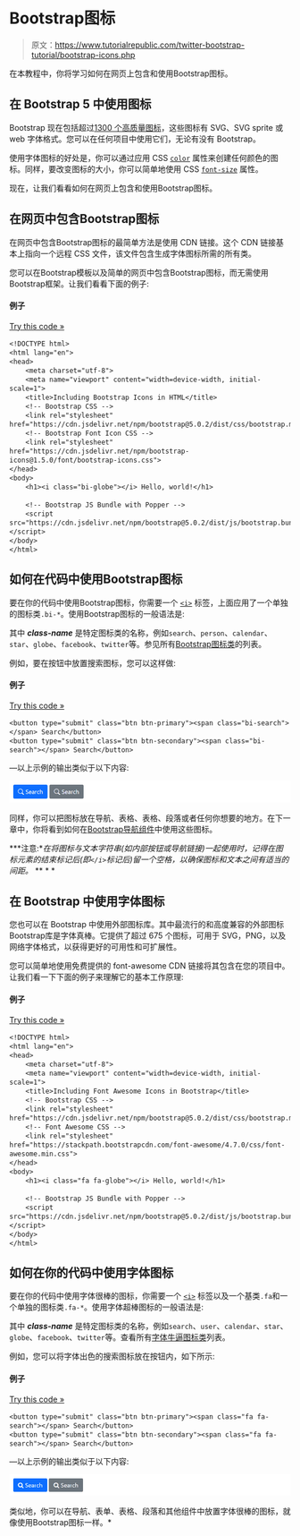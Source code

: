 # Bootstrap图标

> 原文：<https://www.tutorialrepublic.com/twitter-bootstrap-tutorial/bootstrap-icons.php>

在本教程中，你将学习如何在网页上包含和使用Bootstrap图标。

## 在 Bootstrap 5 中使用图标

Bootstrap 现在包括超过[1300 个高质量图标](/bootstrap-icons-classes.php)，这些图标有 SVG、SVG sprite 或 web 字体格式。您可以在任何项目中使用它们，无论有没有 Bootstrap。

使用字体图标的好处是，你可以通过应用 CSS [`color`](../css-reference/css-color-property.php) 属性来创建任何颜色的图标。同样，要改变图标的大小，你可以简单地使用 CSS [`font-size`](../css-reference/css-font-size-property.php) 属性。

现在，让我们看看如何在网页上包含和使用Bootstrap图标。

## 在网页中包含Bootstrap图标

在网页中包含Bootstrap图标的最简单方法是使用 CDN 链接。这个 CDN 链接基本上指向一个远程 CSS 文件，该文件包含生成字体图标所需的所有类。

您可以在Bootstrap模板以及简单的网页中包含Bootstrap图标，而无需使用Bootstrap框架。让我们看看下面的例子:

#### 例子

[Try this code »](../codelab.php?topic=bootstrap&file=include-icons "Try this code using online Editor")

```
<!DOCTYPE html>
<html lang="en">
<head>
    <meta charset="utf-8">
    <meta name="viewport" content="width=device-width, initial-scale=1">
    <title>Including Bootstrap Icons in HTML</title>
    <!-- Bootstrap CSS -->
    <link rel="stylesheet" href="https://cdn.jsdelivr.net/npm/bootstrap@5.0.2/dist/css/bootstrap.min.css">
    <!-- Bootstrap Font Icon CSS -->
    <link rel="stylesheet" href="https://cdn.jsdelivr.net/npm/bootstrap-icons@1.5.0/font/bootstrap-icons.css">
</head>
<body>
    <h1><i class="bi-globe"></i> Hello, world!</h1>

    <!-- Bootstrap JS Bundle with Popper -->
    <script src="https://cdn.jsdelivr.net/npm/bootstrap@5.0.2/dist/js/bootstrap.bundle.min.js"></script>
</body>
</html>
```

## 如何在代码中使用Bootstrap图标

要在你的代码中使用Bootstrap图标，你需要一个 [`<i>`](../html-reference/html-i-tag.php) 标签，上面应用了一个单独的图标类`.bi-*`。使用Bootstrap图标的一般语法是:

<i class="bi-*class-name*"></i>

其中 ***class-name*** 是特定图标类的名称，例如`search`、`person`、`calendar`、`star`、`globe`、`facebook`、`twitter`等。参见所有[Bootstrap图标类](/bootstrap-icons-classes.php)的列表。

例如，要在按钮中放置搜索图标，您可以这样做:

#### 例子

[Try this code »](../codelab.php?topic=bootstrap&file=buttons-with-icons "Try this code using online Editor")

```
<button type="submit" class="btn btn-primary"><span class="bi-search"></span> Search</button>
<button type="submit" class="btn btn-secondary"><span class="bi-search"></span> Search</button>
```

—以上示例的输出类似于以下内容:

[![Bootstrap Icons Inside Buttons](img/8fa234aeb9ddbe00c3681f95d37e21b3.png)](../codelab.php?topic=bootstrap&file=buttons-with-icons) 

同样，你可以把图标放在导航、表格、表格、段落或者任何你想要的地方。在下一章中，你将看到如何在[Bootstrap导航组件](bootstrap-navs.php)中使用这些图标。

 ***注意:**在将图标与文本字符串(如内部按钮或导航链接)一起使用时，记得在图标元素的结束标记后(即`</i>`标记后)留一个空格，以确保图标和文本之间有适当的间距。*  ** * *

## 在 Bootstrap 中使用字体图标

您也可以在 Bootstrap 中使用外部图标库。其中最流行的和高度兼容的外部图标Bootstrap库是字体真棒。它提供了超过 675 个图标，可用于 SVG，PNG，以及网络字体格式，以获得更好的可用性和可扩展性。

您可以简单地使用免费提供的 font-awesome CDN 链接将其包含在您的项目中。让我们看一下下面的例子来理解它的基本工作原理:

#### 例子

[Try this code »](../codelab.php?topic=bootstrap&file=include-font-awesome-icons "Try this code using online Editor")

```
<!DOCTYPE html>
<html lang="en">
<head>
    <meta charset="utf-8">
    <meta name="viewport" content="width=device-width, initial-scale=1">
    <title>Including Font Awesome Icons in Bootstrap</title>
    <!-- Bootstrap CSS -->
    <link rel="stylesheet" href="https://cdn.jsdelivr.net/npm/bootstrap@5.0.2/dist/css/bootstrap.min.css">
    <!-- Font Awesome CSS -->
    <link rel="stylesheet" href="https://stackpath.bootstrapcdn.com/font-awesome/4.7.0/css/font-awesome.min.css">
</head>
<body>
    <h1><i class="fa fa-globe"></i> Hello, world!</h1>

    <!-- Bootstrap JS Bundle with Popper -->
    <script src="https://cdn.jsdelivr.net/npm/bootstrap@5.0.2/dist/js/bootstrap.bundle.min.js"></script>
</body>
</html>
```

## 如何在你的代码中使用字体图标

要在你的代码中使用字体很棒的图标，你需要一个 [`<i>`](../html-reference/html-i-tag.php) 标签以及一个基类`.fa`和一个单独的图标类`.fa-*`。使用字体超棒图标的一般语法是:

<i class="fa fa-*class-name*"></i>

其中 ***class-name*** 是特定图标类的名称，例如`search`、`user`、`calendar`、`star`、`globe`、`facebook`、`twitter`等。查看所有[字体牛逼图标类](/font-awesome-icons-classes.php)列表。

例如，您可以将字体出色的搜索图标放在按钮内，如下所示:

#### 例子

[Try this code »](../codelab.php?topic=bootstrap&file=buttons-with-font-awesome-icons "Try this code using online Editor")

```
<button type="submit" class="btn btn-primary"><span class="fa fa-search"></span> Search</button>
<button type="submit" class="btn btn-secondary"><span class="fa fa-search"></span> Search</button>
```

—以上示例的输出类似于以下内容:

[![Font Awesome Icons Inside Bootstrap Buttons](img/e4336f25e9e33ef03cd7412d6ba46d0a.png)](../codelab.php?topic=bootstrap&file=buttons-with-font-awesome-icons) 

类似地，你可以在导航、表单、表格、段落和其他组件中放置字体很棒的图标，就像使用Bootstrap图标一样。*